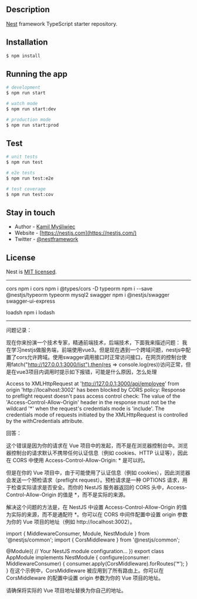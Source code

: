 ## Description

[Nest](https://github.com/nestjs/nest) framework TypeScript starter repository.

## Installation

```bash
$ npm install
```

## Running the app

```bash
# development
$ npm run start

# watch mode
$ npm run start:dev

# production mode
$ npm run start:prod
```

## Test

```bash
# unit tests
$ npm run test

# e2e tests
$ npm run test:e2e

# test coverage
$ npm run test:cov
```

## Stay in touch

- Author - [Kamil Myśliwiec](https://kamilmysliwiec.com)
- Website - [https://nestjs.com](https://nestjs.com/)
- Twitter - [@nestframework](https://twitter.com/nestframework)

## License

Nest is [MIT licensed](LICENSE).


---------------------------------------------------------------------------------
cors
 npm i cors 
 npm i @types/cors -D 
typeorm
  npm i --save @nestjs/typeorm typeorm mysql2
swagger
  npm i @nestjs/swagger swagger-ui-express


loadsh
  npm i lodash



  ------------------------
  问题记录：

现在你来扮演一个技术专家，精通前端技术，后端技术，下面我来描述问题：
我在学习nestjs做服务端，前端使用vue3。但是现在遇到一个跨域问题，nestjs中配置了cors允许跨域。使用swagger调用接口时正常访问接口，在网页的控制台使用fatch("http://127.0.0.1:3000/list").then(res => console.log(res))访问正常，但是在vue3项目内调用时提示如下报错，可能是什么原因，怎么处理

Access to XMLHttpRequest at 'http://127.0.0.1:3000/api/employee' from origin 'http://localhost:3002' has been blocked by CORS policy: Response to preflight request doesn't pass access control check: The value of the 'Access-Control-Allow-Origin' header in the response must not be the wildcard '*' when the request's credentials mode is 'include'. The credentials mode of requests initiated by the XMLHttpRequest is controlled by the withCredentials attribute.

回答：

这个错误是因为你的请求在 Vue 项目中的发起，而不是在浏览器控制台中。浏览器控制台的请求默认不携带任何认证信息（例如 cookies、HTTP 认证等），因此在 CORS 中使用 Access-Control-Allow-Origin: * 是可以的。

但是在你的 Vue 项目中，由于可能使用了认证信息（例如 cookies），因此浏览器会发送一个预检请求（preflight request）。预检请求是一种 OPTIONS 请求，用于检查实际请求是否安全。而你的 NestJS 服务器返回的 CORS 头中，Access-Control-Allow-Origin 的值是 *，而不是实际的来源。

解决这个问题的方法是，在 NestJS 中设置 Access-Control-Allow-Origin 的值为实际的来源，而不是通配符 *。你可以在 CORS 中间件配置中设置 origin 参数为你的 Vue 项目的地址（例如 http://localhost:3002）。

import { MiddlewareConsumer, Module, NestModule } from '@nestjs/common';
import { CorsMiddleware } from '@nestjs/common';

@Module({
  // Your NestJS module configuration...
})
export class AppModule implements NestModule {
  configure(consumer: MiddlewareConsumer) {
    consumer.apply(CorsMiddleware).forRoutes('*');
  }
}
在这个示例中，CorsMiddleware 被应用到了所有路由上。你可以在 CorsMiddleware 的配置中设置 origin 参数为你的 Vue 项目的地址。

请确保将实际的 Vue 项目地址替换为你自己的地址。
